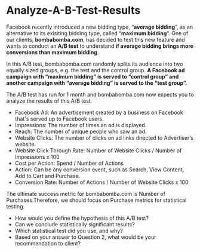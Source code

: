 # Analyze-A-B-Test-Results

Facebook recently introduced a new bidding type, “**average bidding**”, as an alternative to its exisiting bidding type, called “**maximum bidding**”. One of our clients, **bombabomba.com**, has decided to test this new feature and wants to conduct an **A/B test** to understand **if average bidding brings more conversions than maximum bidding**.

In this A/B test, bombabomba.com randomly splits its audience into two equally sized groups, e.g. the test and the control group. **A Facebook ad campaign with “maximum bidding” is served to “control group” and another campaign with “average bidding” is served to the “test group”.**

The A/B test has run for 1 month and bombabomba.com now expects you to analyze the results of this A/B test.

- Facebook Ad: An advertisement created by a business on Facebook that's served up to Facebook users.
- Impressions: The number of times an ad is displayed.
- Reach: The number of unique people who saw an ad.
- Website Clicks: The number of clicks on ad links directed to Advertiser’s website.
- Website Click Through Rate: Number of Website Clicks / Number of Impressions x 100
- Cost per Action: Spend / Number of Actions
- Action: Can be any conversion event, such as Search, View Content, Add to Cart and Purchase.
- Conversion Rate: Number of Actions / Number of Website Clicks x 100

The ultimate success metric for bombabomba.com is Number of Purchases.Therefore, we should focus on Purchase metrics for statistical testing.

-  How would you define the hypothesis of this A/B test?
-  Can we conclude statistically significant results?
-  Which statistical test did you use, and why?
-  Based on your answer to Question 2, what would be your recommendation to client?
